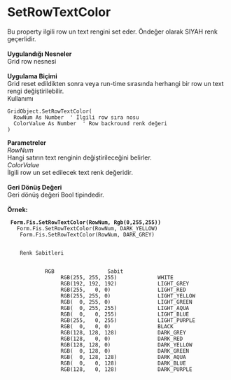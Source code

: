 # SetRowTextColor

Bu property ilgili row un text rengini set eder. Öndeğer olarak SIYAH renk geçerlidir.\
\
**Uygulandığı Nesneler**\
Grid row nesnesi\
\
**Uygulama Biçimi**\
Grid reset edildikten sonra veya run-time sırasında herhangi bir row un text rengi değiştirilebilir.\
Kullanımı

```
GridObject.SetRowTextColor(
  RowNum As Number  ' İlgili row sıra nosu
  ColorValue As Number  ' Row backround renk değeri
)
```

**Parametreler**\
_RowNum_\
Hangi satırın text renginin değiştirileceğini belirler.\
_ColorValue_\
İlgili row un set edilecek text renk değeridir.\
\
**Geri Dönüş Değeri**\
Geri dönüş değeri Bool tipindedir.\
\
**Örnek:**

<pre><code><strong>	Form.Fis.SetRowTextColor(RowNum, Rgb(0,255,255))
</strong>	Form.Fis.SetRowTextColor(RowNum, DARK_YELLOW)
	Form.Fis.SetRowTextColor(RowNum, DARK_GREY)
</code></pre>

```
	
	Renk Sabitleri


			RGB 		        Sabit	
                 RGB(255, 255, 255)             WHITE
                 RGB(192, 192, 192)             LIGHT_GREY
                 RGB(255,   0, 0)               LIGHT_RED
                 RGB(255, 255, 0)               LIGHT_YELLOW
                 RGB(  0, 255, 0)               LIGHT_GREEN
                 RGB(  0, 255, 255)             LIGHT_AQUA
                 RGB(  0,   0, 255)             LIGHT_BLUE
                 RGB(255,   0, 255)             LIGHT_PURPLE
                 RGB(  0,   0, 0)               BLACK
                 RGB(128, 128, 128)             DARK_GREY
                 RGB(128,   0, 0)               DARK_RED
                 RGB(128, 128, 0)               DARK_YELLOW
                 RGB(  0, 128, 0)               DARK_GREEN
                 RGB(  0, 128, 128)             DARK_AQUA
                 RGB(  0,   0, 128)             DARK_BLUE
                 RGB(128,   0, 128)             DARK_PURPLE

```
